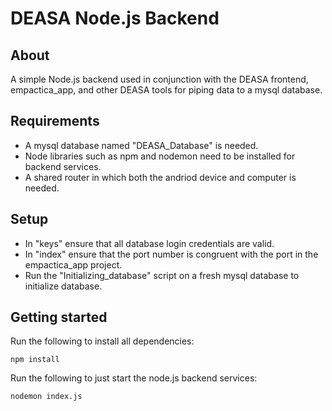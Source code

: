 # DEASA Node.js Backend

## About

A simple Node.js backend used in conjunction with the DEASA frontend, empactica_app, and other DEASA tools for piping data to a mysql database.

## Requirements

- A mysql database named "DEASA_Database" is needed.
- Node libraries such as npm and nodemon need to be installed for backend services.
- A shared router in which both the andriod device and computer is needed.

## Setup

- In "keys" ensure that all database login credentials are valid.
- In "index" ensure that the port number is congruent with the port in the empactica_app project.
- Run the "Initializing_database" script on a fresh mysql database to initialize database.

## Getting started

Run the following to install all dependencies:
````
npm install
````
Run the following to just start the node.js backend services:
````
nodemon index.js
````
